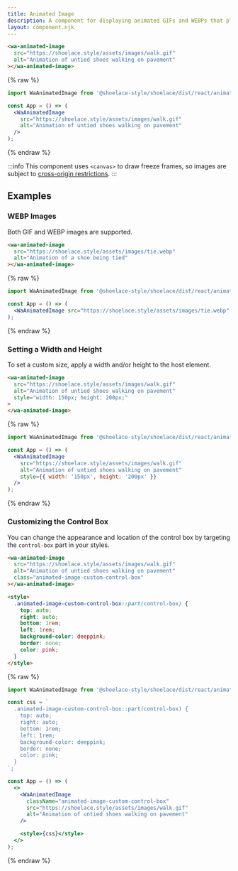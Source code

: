 ```yaml
---
title: Animated Image
description: A component for displaying animated GIFs and WEBPs that play and pause on interaction.
layout: component.njk
---
```


```html {.example}
<wa-animated-image
  src="https://shoelace.style/assets/images/walk.gif"
  alt="Animation of untied shoes walking on pavement"
></wa-animated-image>
```

{% raw %}
```jsx {.react}
import WaAnimatedImage from '@shoelace-style/shoelace/dist/react/animated-image';

const App = () => (
  <WaAnimatedImage
    src="https://shoelace.style/assets/images/walk.gif"
    alt="Animation of untied shoes walking on pavement"
  />
);
```
{% endraw %}

:::info
This component uses `<canvas>` to draw freeze frames, so images are subject to [cross-origin restrictions](https://developer.mozilla.org/en-US/docs/Web/HTML/CORS_enabled_image).
:::

## Examples

### WEBP Images

Both GIF and WEBP images are supported.

```html {.example}
<wa-animated-image
  src="https://shoelace.style/assets/images/tie.webp"
  alt="Animation of a shoe being tied"
></wa-animated-image>
```

{% raw %}
```jsx {.react}
import WaAnimatedImage from '@shoelace-style/shoelace/dist/react/animated-image';

const App = () => (
  <WaAnimatedImage src="https://shoelace.style/assets/images/tie.webp" alt="Animation of a shoe being tied" />
);
```
{% endraw %}

### Setting a Width and Height

To set a custom size, apply a width and/or height to the host element.

```html {.example}
<wa-animated-image
  src="https://shoelace.style/assets/images/walk.gif"
  alt="Animation of untied shoes walking on pavement"
  style="width: 150px; height: 200px;"
>
</wa-animated-image>
```

{% raw %}
```jsx {.react}
import WaAnimatedImage from '@shoelace-style/shoelace/dist/react/animated-image';

const App = () => (
  <WaAnimatedImage
    src="https://shoelace.style/assets/images/walk.gif"
    alt="Animation of untied shoes walking on pavement"
    style={{ width: '150px', height: '200px' }}
  />
);
```
{% endraw %}

### Customizing the Control Box

You can change the appearance and location of the control box by targeting the `control-box` part in your styles.

```html {.example}
<wa-animated-image
  src="https://shoelace.style/assets/images/walk.gif"
  alt="Animation of untied shoes walking on pavement"
  class="animated-image-custom-control-box"
></wa-animated-image>

<style>
  .animated-image-custom-control-box::part(control-box) {
    top: auto;
    right: auto;
    bottom: 1rem;
    left: 1rem;
    background-color: deeppink;
    border: none;
    color: pink;
  }
</style>
```

{% raw %}
```jsx {.react}
import WaAnimatedImage from '@shoelace-style/shoelace/dist/react/animated-image';

const css = `
  .animated-image-custom-control-box::part(control-box) {
    top: auto;
    right: auto;
    bottom: 1rem;
    left: 1rem;
    background-color: deeppink;
    border: none;
    color: pink;
  }
`;

const App = () => (
  <>
    <WaAnimatedImage
      className="animated-image-custom-control-box"
      src="https://shoelace.style/assets/images/walk.gif"
      alt="Animation of untied shoes walking on pavement"
    />

    <style>{css}</style>
  </>
);
```
{% endraw %}
